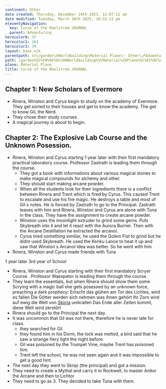 ```yaml
---
continent: Other
date created: Thursday, December 14th 2023, 12:07:12 am
date modified: Tuesday, March 18th 2025, 10:33:12 pm
eleventyNavigation:
  key: Curse of the Maelstrom JOURNAL
  parent: Adventuring
herocolor0: 37
herocolor1: 163
herocolor2: 79
layout: base.njk
parentpath: src/garden\🌐Worldbuilding\Material Plane\✨ Other\🗡️Adventuring/Adventuring.md
path: /garden%5C%F0%9F%8C%90Worldbuilding%5CMaterial%20Plane%5C%E2%9C%A8%20Other%5C%F0%9F%97%A1%EF%B8%8FAdventuring/Curse%20of%20the%20Maelstrom%20JOURNAL/
plane: Material Plane
title: Curse of the Maelstrom JOURNAL
---
```


## Chapter 1: New Scholars of Evermore
- Rinera, Winston and Cyrus begin to study on the academy of Evermore. They get sorted to their houses and get to know the academy. The get to know Gil, the Nerd. 
- They chose their study courses. 
- A magical journey is about to begin. 

## Chapter 2: The Explosive Lab Course and the Unknown Posession.
- Rinera, Winston and Cyrus starting 1 year later with their first mandatory practical laboratory course. Professor Zastrath is leading them through the course. 
	- They got a book with informations about various magical stones to make magical compounds for alchemy and other.
	- They should start making arcane powder.
	- When all the students look for their ingredients there is a conflict between Rinera and Trent which is fired by Cyrus. This caused Trent to escalate and use his fire magic. He destroys a table and most of Gil s notes. He is forced by Zastrath to go to the Principal. Zastrath leaves with him and Rinera, Winston and Cyrus are alone with Tuna in the class. They have the assignment to create arcane powder. 
	- Winston uses the moonlight extruder to grind some gems. Puts Skybreath into it and let it react with the Aurora Burner. Then with the Arcane Destillation he extracted the arcanol.
	- Cyrus tried something similiar, he used the Golem Fist to grind but he didnt used Skybreath. He used the Kenku Lance to heat it up and saw that Winston s Arcanol Idea was better. So he went with him
- Rinera, Winston and Cyrus made friends with Tuna 

1 year later  3rd year of School

- Rinera, Winston and Cyrus starting with their first mandatory Scryer Course . Professor Waespetor is leading them through the course. 
- They learn the essentials, but when Rinera should show them some Scrying with a magic ball she gets posessed by an unknown force, preaching a dark prophecy:
Erlischt das glühen am Tor des Lichtes, wird es fallen
Die Götter werden sich nehmen was ihnen gehört
Ihr Zorn wird auf ewig die Welt von [Skoria](/garden/%F0%9F%8C%90Worldbuilding/Skoria) umkrallen
Das Ende aller Zeiten kommt, diese Welt wird zerstört
- Rinera should go to the Principal the next day.
- It was uncommon that Gil was not there, therefore he is never late for class.
	- they searched for Gil 
	- they found him in his Dorm, the lock was melted, a bird said that he saw a strange fiery light the night before
	- Gil was poisoned by the Trumpet Vine, maybe Trent has poisoned him.
	- Trent left the school, he was not seen again and it was impossible to get a good hint.
- The next day they went to Skripi (the principal) and got a mission.
- They need to create a Mythal and carry it to Rockwell, to master Anitor the Arcane and then to Lichtor
- They need to go as 3. They decided to take Tuna with them.